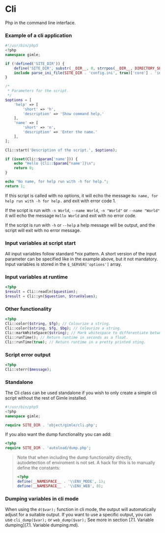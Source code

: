 Cli
===

Php in the command line interface.

### Example of a cli application ###
```php
#!/usr/bin/php5
<?php
namespace gimle;

if (!defined('SITE_DIR')) {
	define('SITE_DIR', substr(__DIR__, 0, strrpos(__DIR__, DIRECTORY_SEPARATOR) + 1));
	include parse_ini_file(SITE_DIR . 'config.ini', true)['core'] . 'init.php';
}

/*
 * Parameters for the script.
 */
$options = [
	'help' => [
		'short' => 'h',
		'description' => 'Show command help.'
	],
	'name' => [
		'short' => 'n',
		'description' => 'Enter the name.'
	],
];

Cli::start('Description of the script.', $options);

if (isset(Cli::$param['name'])) {
	echo "Hello {Cli::$param['name']}\n";
	return 0;
}

echo "No name, for help run with -h for help.";
return 1;

```
If this script is called with no options, it will echo the message ```No name, for help run with -h for help.``` and exit with error code 1.

If the script is run with ```-n World```, ```--name World```, ```-n "World"``` or ```--name "World"``` it will echo the message ```Hello World``` and exit with no error code.

If the script is run with ```-h``` or ```--help``` a help message will be output, and the script will exit with no error message.

### Input variables at script start ###

All input variables follow standard \*nix pattern. A short version of the input parameter can be specified like in the example above, but it not mandatory. Input variables is stored in the ```$_SERVER['options']``` array.

### Input variables at runtime ###

```php
<?php
$result = Cli::readln($question);
$result = Cli::yn($question, $trueValues);
```

### Other functionality ###

```php
<?php
Cli::color($string, $fg); // Colourize a string.
Cli::color($string, $fg, $bg); // Colourize a string.
Cli::markWhiteSpace($string); // Mark whitespace to differentiate between characters. Whitespace characters will have a grey colour code surrounding them.
Cli::runTime(); // Return runtime in seconds as a float.
Cli::runTime(true); // Return runtime in a pretty printed sting.
```

### Script error output ###

```php
<?php
Cli::sterr($message);
```

### Standalone ###

The Cli class can be used standalone if you wish to only create a simple cli script without the rest of Gimle installed.

```php
#!/usr/bin/php5
<?php
namespace gimle;

require SITE_DIR . 'object/gimle/cli.php';
```

If you also want the dump functionality you can add:

```php
<?php
require SITE_DIR . 'autoload/dump.php';
```

> Note that when including the dump functionality directly, autodetection of enviroment is not set. A hack for this is to manually define the constants:
> ```php
> <?php
> define(__NAMESPACE__ . '\\ENV_MODE', 1);
> define(__NAMESPACE__ . '\\ENV_WEB', 0);
> ```

### Dumping variables in cli mode ###

When using the ```d($var);``` function in cli mode, the output will automatically adjust for a suitable output. If you want to use a specific output, you can use ```cli_dump($var);``` or ```web_dump($var);``` See more in section [7.1. Variable dumping](7.1. Variable dumping.md).
